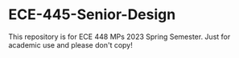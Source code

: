 # ECE-445-Senior-Design
This repository is for ECE 448 MPs 2023 Spring Semester. Just for academic use and please don't copy!
